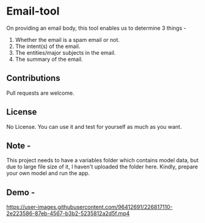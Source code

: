 # Email-tool
On providing an email body, this tool enables us to determine 3 things -
1. Whether the email is a spam email or not.
2. The intent(s) of the email.
3. The entities/major subjects in the email.
4. The summary of the email.

## Contributions
Pull requests are welcome.

## License
No License. You can use it and test for yourself as much as you want.

## Note -
This project needs to have a variables folder which contains model data, but due to large file size of it, I haven't uploaded the folder here. Kindly, prepare your own model and run the app.

## Demo -

https://user-images.githubusercontent.com/96412691/226817110-2e223586-87eb-4567-b3b2-5235812a2d5f.mp4


